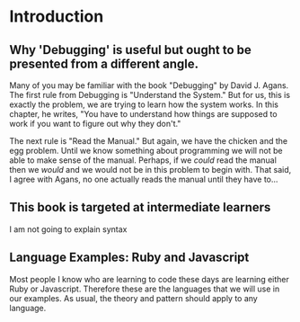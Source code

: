 # Introduction 

## Why 'Debugging' is useful but ought to be presented from a different angle.


Many of you may be familiar with the book "Debugging" by David J. Agans.  The first rule from Debugging is "Understand the System."  But for us, this is exactly the problem, we are trying to learn how the system works.  In this chapter, he writes, "You have to understand how things are supposed to work if you want to figure out why they don't."

The next rule is "Read the Manual."  But again, we have the chicken and the egg problem.  Until we know something about programming we will not be able to make sense of the manual.  Perhaps, if we *could* read the manual then we *would* and we would not be in this problem to begin with.  That said, I agree with Agans, no one actually reads the manual until they have to...

## This book is targeted at intermediate learners

I am not going to explain syntax

## Language Examples:  Ruby and Javascript

Most people I know who are learning to code these days are learning either Ruby or Javascript.  Therefore these are the languages that we will use in our examples.  As usual, the theory and pattern should apply to any language.